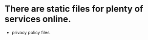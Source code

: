 There are static files for plenty of services online.
=====================================================

- privacy policy files

